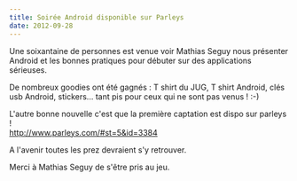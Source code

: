 ```yaml
---
title: Soirée Android disponible sur Parleys
date: 2012-09-28
---
```


Une soixantaine de personnes est venue voir Mathias Seguy nous présenter Android
et les bonnes pratiques pour débuter sur des applications sérieuses.

De nombreux goodies ont été gagnés : T shirt du JUG, T shirt Android, clés usb
Android, stickers... tant pis pour ceux qui ne sont pas venus ! :-)

L'autre bonne nouvelle c'est que la première captation est dispo sur parleys !  
http://www.parleys.com/#st=5&id=3384

A l'avenir toutes les prez devraient s'y retrouver.

Merci à Mathias Seguy de s'être pris au jeu.

